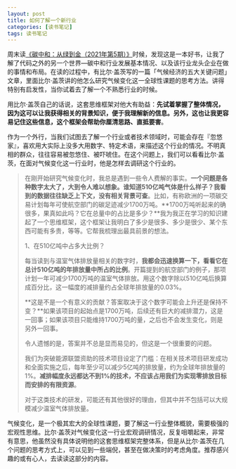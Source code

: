 ```yaml
---
layout: post
title: 如何了解一个新行业
categories: [读书笔记]
tags: 读书笔记
---
```



周末读[《碳中和：从绿到金（2021年第5期）》](https://weread.qq.com/web/reader/f3b3255072563759f3b55c2kc81322c012c81e728d9d180)时候，发现这是一本好书，让我了解了代码之外的另一个世界—碳中和行业发展基本情况、以及该行业龙头企业在做的事情和布局。在读的过程中，有比尔·盖茨写的一篇「气候经济的五大关键问题」文章，里面比尔·盖茨讲的他怎么研究气候变化这一全球性课题的思考方法。讲得特别有启发性，当你试着去了解一个不熟悉行业的时候。

用比尔·盖茨自己的话说，这套思维框架对他大有助益：**先试着掌握了整体情况，因为这可以让我获得相关的背景知识，便于我理解新的信息。另外，这也让我更容易记住这些信息，这个框架会帮助你厘清思路、直抵要害**。

作为一个外行，当我们试图去了解一个行业或者技术领域时，可能会存在『忽悠家』，喜欢用大实际上没多大用数字、特定术语，来描述这个行业的情况。不明真相的群众，往往容易被忽悠住、被吓唬住。在这个问题上，我们可以看看比尔·盖茨，在面对气候变化这一行业时，他是怎样去调研这个行业的。

> 在刚开始研究气候变化时，我总是遇到一些令人费解的事实。**一个问题是各种数字太大了，大到令人难以想象。谁知道510亿吨气体是什么样子？我看到的数据往往缺乏上下文，没有相关背景可查**。比如，有称欧洲的一项碳交易计划每年可使航空部门的碳足迹减少1700万吨。**1700万吨听起来的确很多，果真如此吗？它在总量中的占比是多少？**我为我正在学习的知识建起了一个思维框架，这个框架让我明白了多少是很多、多少是很少、某个东西可能有多贵，等等。它帮我梳理出最具前景的想法。
>
> 1、在510亿吨中占多大比例？
>
> 每当读到与温室气体排放量相关的数字时，**我都会迅速换算一下，看看它在总计510亿吨的年排放量中所占的比例**。开篇提到的航空部门的例子，那项计划一年可减少1700万吨的温室气体排放。用这个数字除以510亿吨后换算成百分比，这一幅度的减排量约占全球年排放量的0.03%。
>
> **这是不是一个有意义的贡献？答案取决于这个数字可能会上升还是保持不变？**如果该项目的起始点是1700万吨，后续还有巨大的减排潜力，这是一回事；如果该项目只能维持1700万吨的量，之后也不会发生变化，则是另外一回事。
>
> 令人遗憾的是，答案并不总是显而易见的，但这是一个很重要的问题。
>
> 我们为突破能源联盟资助的技术项目设定了门槛：在相关技术项目研发成功和全面实施之后，每年至少可以减少5亿吨的排放量，约为全球年排放量的1%。**减排幅度永远都达不到1%的技术，不应该占用我们为实现零排放目标而安排的有限资源**。
>
> 对于这类技术的研发，可能还有其他很好的理由，但其中并不包括可以大规模减少温室气体排放量。

气候变化，是一个极其宏大的全球性课题，要了解这一行业整体概貌，需要极强的宏观性思维。比尔·盖茨对气候变化这一行业宏观调研情况，反复咀嚼起来，非常有意思，他虽然没有具体说明他的这套思维框架完整体系，但是从比尔·盖茨在几个问题的思考方式上，可以见到一些端倪，甚至在做决策时的考虑角度。推荐感兴趣的或有心人，去读读这部分的内容。